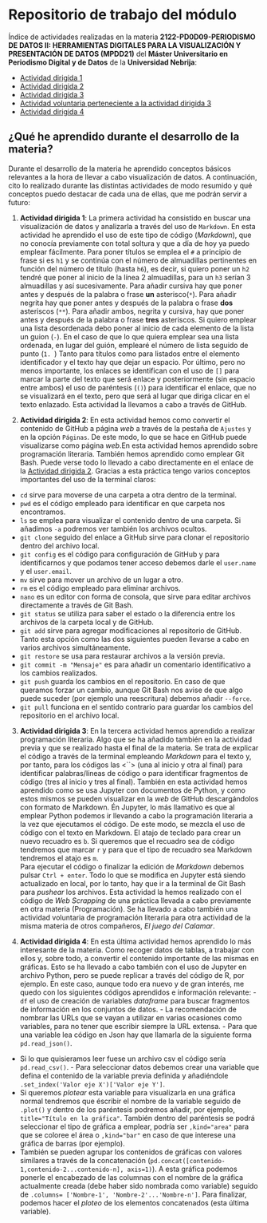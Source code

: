 # Repositorio de trabajo del módulo 

Índice de actividades realizadas en la materia **2122-PD0D09-PERIODISMO DE DATOS II: HERRAMIENTAS DIGITALES PARA LA VISUALIZACIÓN Y PRESENTACIÓN DE DATOS (MPDD21)** del **Máster Universitario en Periodismo Digital y de Datos** de la **Universidad Nebrija**:

- [Actividad dirigida 1](ad1.md)
- [Actividad dirigida 2](ad2.md)
- [Actividad dirigida 3](ad3.md)
- [Actividad voluntaria perteneciente a la actividad dirigida 3](ad3_2.md)
- [Actividad dirigida 4](api-covid-pandas.md)


## ¿Qué he aprendido durante el desarrollo de la materia?

Durante el desarrollo de la materia he aprendido conceptos básicos relevantes a la hora de llevar a cabo visualización de datos.
A continuación, cito lo realizado durante las distintas actividades de modo resumido y qué conceptos puedo destacar de cada una de ellas, que me podrán servir a futuro:

1. **Actividad dirigida 1**:
La primera actividad ha consistido en buscar una visualización de datos y analizarla a través del uso de `Markdown`. 
En esta actividad he aprendido el uso de este tipo de código (*Markdown*), que no conocía previamente con total soltura y que a día de hoy ya puedo emplear fácilmente.
Para poner títulos se emplea el `#` a principio de frase si es `h1` y se continúa con el número de almuadillas pertinentes en función del número de título (hasta `h6`), es decir, si quiero poner un `h2` tendré que poner al inicio de la línea 2 almuadillas, para un `h3` serían 3 almuadillas y así sucesivamente.
Para añadir cursiva hay que poner antes y después de la palabra o frase **un** asterisco(`*`). 
Para añadir negrita hay que poner antes y después de la palabra o frase **dos** asteriscos (`**`).
Para añadir ambos, negrita y cursiva, hay que poner antes y después de la palabra o frase **tres** asteriscos.
Si quiero emplear una lista desordenada debo poner al inicio de cada elemento de la lista un guion (`-`).
En el caso de que lo que quiera emplear sea una lista ordenada, en lugar del guión, emplearé el número de lista seguido de punto (`1. `)
Tanto para títulos como para listados entre el elemento identificador y el texto hay que dejar un espacio.
Por último, pero no menos importante, los enlaces se identifican con el uso de `[]` para marcar la parte del texto que será enlace y posteriormente (sin espacio entre ambos) el uso de paréntesis (`()`) para identificar el enlace, que no se visualizará en el texto, pero que será al lugar que diriga clicar en el texto enlazado.
Esta actividad la llevamos a cabo a través de GitHub. 

2. **Actividad dirigida 2**:
En esta actividad hemos como convertir el contenido de GitHub a página *web* a través de la pestaña de `Ajustes` y en la opción `Páginas`. De este modo, lo que se hace en GitHub puede visualizarse como página *web*.En esta actividad hemos aprendido sobre programación literaria.
También hemos aprendido como emplear Git Bash. Puede verse todo lo llevado a cabo directamente en el enlace de la [Actividad dirigida 2](ad2.md).
Gracias a esta práctica tengo varios conceptos importantes del uso de la terminal claros:
- `cd` sirve para moverse de una carpeta a otra dentro de la terminal.
- `pwd` es el código empleado para identificar en que carpeta nos encontramos.
- `ls` se emplea para visualizar el contenido dentro de una carpeta. Si añadimos `-a` podremos ver también los archivos ocultos.
- `git clone` seguido del enlace a GitHub sirve para clonar el repositorio dentro del archivo local.
- `git config` es el código para configuración de GitHub y para identificarnos y que podamos tener acceso debemos darle el `user.name` y el `user.email`.
- `mv` sirve para mover un archivo de un lugar a otro.
- `rm` es el código empleado para eliminar archivos.
- `nano` es un editor con forma de consola, que sirve para editar archivos directamente a través de Git Bash.
- `git status` se utiliza para saber el estado o la diferencia entre los archivos de la carpeta local y de GitHub.
- `git add` sirve para agregar modificaciones al repositorio de GitHub. Tanto esta opción como las dos siguientes pueden llevarse a cabo en varios archivos simultáneamente.
- `git restore` se usa para restaurar archivos a la versión previa.
- `git commit -m "Mensaje"` es para añadir un comentario identificativo a los cambios realizados.
- `git push` guarda los cambios en el repositorio. En caso de que queramos forzar un cambio, aunque Git Bash nos avise de que algo puede suceder (por ejemplo una reescritura) debemos añadir `--force`. 
- `git pull` funciona en el sentido contrario para guardar los cambios del repositorio en el archivo local.

3. **Actividad dirigida 3**:
En la tercera actividad hemos aprendido a realizar programación literaria. Algo que se ha añadido también en la actividad previa y que se realizado hasta el final de la materia.
Se trata de explicar el código a través de la terminal empleando *Markdown* para el texto y, por tanto, para los códigos las <``> (una al inicio y otra al final)  para identificar palabras/líneas de código o para identificar fragmentos de código (tres al inicio y tres al final).
También en esta actividad hemos aprendido como se usa Jupyter con documentos de Python, y como estos mismos se pueden visualizar en la *web* de GitHub descargándolos con formato de Markdown.
Én Jupyter, lo más llamativo es que al emplear Python podemos ir llevando a cabo la programación literaria a la vez que ejecutamos el código. De este modo, se mezcla el uso de código con el texto en Markdown.
El atajo de teclado para crear un nuevo recuadro es `b`. Si queremos que el recuadro sea de código tendremos que marcar `r` y para que el tipo de recuadro sea Markdown tendremos el atajo es `m`.  
Para ejecutar el código o finalizar la edición de *Markdown* debemos pulsar `Ctrl + enter`. 
Todo lo que se modifica en Jupyter está siendo actualizado en local, por lo tanto, hay que ir a la terminal de Git Bash para *pushear* los archivos.
Esta actividad la hemos realizado con el código de *Web Scrapping* de una práctica llevada a cabo previamente en otra materia (Programación). Se ha llevado a cabo también una actividad voluntaria de programación literaria para otra actividad de la misma materia de otros compañeros, *El juego del Calamar*.

4. **Actividad dirigida 4**: En esta última actividad hemos aprendido lo más 
interesante de la materia. Como recoger datos de tablas, a trabajar con 
ellos y, sobre todo, a convertir el contenido importante de las mismas 
en gráficas. Esto se ha llevado a cabo también con el uso de Jupyter en 
archivo Python, pero se puede replicar a través del código de R, por 
ejemplo. En este caso, aunque todo era nuevo y de gran interés, me quedo 
con los siguientes códigos aprendidos e información relevante: - `df` el 
uso de creación de variables *dataframe* para buscar fragmentos de 
información en los conjuntos de datos. - La recomendación de nombrar las 
URLs que se vayan a utilizar en varias ocasiones como variables, para no 
tener que escribir siempre la URL extensa. - Para que una variable lea 
código en Json hay que llamarla de la siguiente forma `pd.read_json()`. 
- Si lo que quisieramos leer fuese un archivo csv el código sería 
`pd.read_csv()`. - Para seleccionar datos debemos crear una variable que 
defina el contenido de la variable previa definida y añadiéndole 
`.set_index('Valor eje X')['Valor eje Y']`. 
- Si queremos *plotear* esta variable para visualizarla en una gráfica normal tendremos que éscribir el nombre de la variable seguido de `.plot()` y dentro de los paréntesis podremos añadir, por ejemplo, `title="Título en la gráfica"`. También dentro del paréntesis se podrá seleccionar el tipo de gráfica a emplear, podría ser `,kind="area"` para que se coloree el área o `,kind="bar"` en caso de que interese una gráfica de barras (por ejemplo).
- También se pueden agrupar los contenidos de gráficas con valores similares a través de la concatenación (`pd.concat([contenido-1,contenido-2...contenido-n], axis=1)`). A esta gráfica podemos ponerle el encabezado de las columnas con el nombre de la gráfica actualmente creada (debe haber sido nombrada como variable) seguido de `.columns= ['Nombre-1', 'Nombre-2'...'Nombre-n']`. Para finalizar, podemos hacer el *ploteo* de los elementos concatenados (esta última variable).

